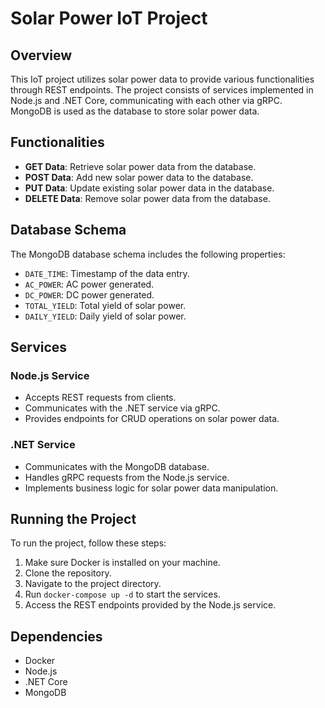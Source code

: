 # Solar Power IoT Project

## Overview
This IoT project utilizes solar power data to provide various functionalities through REST endpoints. The project consists of services implemented in Node.js and .NET Core, communicating with each other via gRPC. MongoDB is used as the database to store solar power data.

## Functionalities
- **GET Data**: Retrieve solar power data from the database.
- **POST Data**: Add new solar power data to the database.
- **PUT Data**: Update existing solar power data in the database.
- **DELETE Data**: Remove solar power data from the database.

## Database Schema
The MongoDB database schema includes the following properties:
- `DATE_TIME`: Timestamp of the data entry.
- `AC_POWER`: AC power generated.
- `DC_POWER`: DC power generated.
- `TOTAL_YIELD`: Total yield of solar power.
- `DAILY_YIELD`: Daily yield of solar power.

## Services
### Node.js Service
- Accepts REST requests from clients.
- Communicates with the .NET service via gRPC.
- Provides endpoints for CRUD operations on solar power data.

### .NET Service
- Communicates with the MongoDB database.
- Handles gRPC requests from the Node.js service.
- Implements business logic for solar power data manipulation.

## Running the Project
To run the project, follow these steps:
1. Make sure Docker is installed on your machine.
2. Clone the repository.
3. Navigate to the project directory.
4. Run `docker-compose up -d` to start the services.
5. Access the REST endpoints provided by the Node.js service.

## Dependencies
- Docker
- Node.js
- .NET Core
- MongoDB